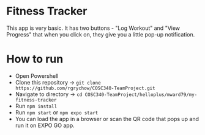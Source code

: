 # Fitness Tracker
  This app is very basic. It has two buttons - "Log Workout" and "View Progress" that when you click on, they 
  give you a little pop-up notification.
# How to run
  - Open Powershell
  - Clone this repository -> ``git clone https://github.com/rgrychow/COSC340-TeamProject.git``
  - Navigate to directory -> ``cd COSC340-TeamProject/helloplus/mward79/my-fitness-tracker``
  - Run ``npm install``
  - Run ``npm start`` or ``npm expo start``
  - You can load the app in a browser or scan the QR code that pops up and run it on EXPO GO app.
